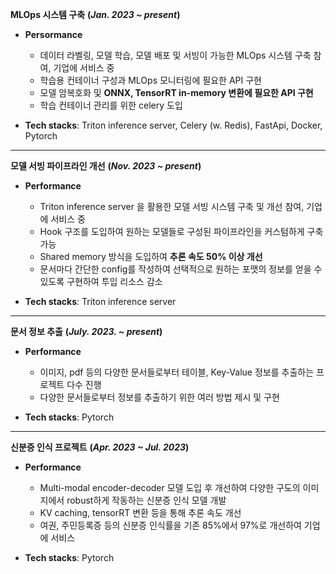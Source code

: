   __MLOps 시스템 구축__ __(_Jan. 2023 ~ present_)__

  - __Persormance__
    - 데이터 라벨링, 모델 학습, 모델 배포 및 서빙이 가능한 MLOps 시스템 구축 참여, 기업에 서비스 중
    - 학습용 컨테이너 구성과 MLOps 모니터링에 필요한 API 구현
    - 모델 암복호화 및 __ONNX, TensorRT in-memory 변환에 필요한 API 구현__
    - 학습 컨테이너 관리를 위한 celery 도입
  
  - __Tech stacks__: Triton inference server, Celery (w. Redis), FastApi, Docker, Pytorch
  ---

  __모델 서빙 파이프라인 개선__ __(_Nov. 2023 ~ present_)__

  - __Performance__
    - Triton inference server 을 활용한 모델 서빙 시스템 구축 및 개선 참여, 기업에 서비스 중
    - Hook 구조를 도입하여 원하는 모델들로 구성된 파이프라인을 커스텀하게 구축 가능
    - Shared memory 방식을 도입하여 __추론 속도 50% 이상 개선__
    - 문서마다 간단한 config를 작성하여 선택적으로 원하는 포맷의 정보를 얻을 수 있도록 구현하여 투입 리소스 감소

  - __Tech stacks__: Triton inference server
  ---

  __문서 정보 추출__ __(_July. 2023. ~ present_)__

  - __Performance__
    - 이미지, pdf 등의 다양한 문서들로부터 테이블, Key-Value 정보를 추출하는 프로젝트 다수 진행
    - 다양한 문서들로부터 정보를 추출하기 위한 여러 방법 제시 및 구현
  
  - __Tech stacks__: Pytorch

  ---

  __신분증 인식 프로젝트__ __(_Apr. 2023 ~ Jul. 2023_)__

  - __Performance__
    - Multi-modal encoder-decoder 모델 도입 후 개선하여 다양한 구도의 이미지에서 robust하게 작동하는 신분증 인식 모델 개발
    - KV caching, tensorRT 변환 등을 통해 추론 속도 개선
    - 여권, 주민등록증 등의 신분증 인식률을 기존 85%에서 97%로 개선하여 기업에 서비스

  - __Tech stacks__: Pytorch